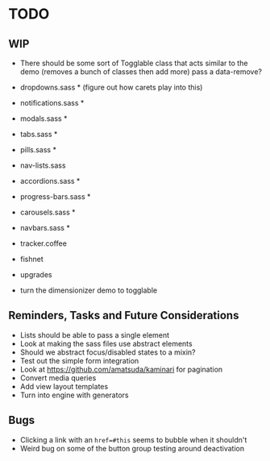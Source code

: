 
# TODO

## WIP
- There should be some sort of Togglable class that acts similar to the
  demo (removes a bunch of classes then add more) pass a data-remove?

- dropdowns.sass * (figure out how carets play into this)
- notifications.sass *
- modals.sass *
- tabs.sass *
- pills.sass *
- nav-lists.sass
- accordions.sass *
- progress-bars.sass *
- carousels.sass *
- navbars.sass *
- tracker.coffee
- fishnet
- upgrades
- turn the dimensionizer demo to togglable

## Reminders, Tasks and Future Considerations
- Lists should be able to pass a single element
- Look at making the sass files use abstract elements
- Should we abstract focus/disabled states to a mixin?
- Test out the simple form integration
- Look at https://github.com/amatsuda/kaminari for pagination
- Convert media queries
- Add view layout templates
- Turn into engine with generators

## Bugs
- Clicking a link with an `href=#this` seems to bubble when it shouldn't
- Weird bug on some of the button group testing around deactivation

